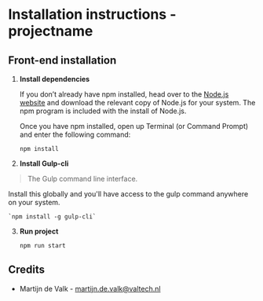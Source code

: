 # Installation instructions - projectname #


## Front-end installation ##

1. **Install dependencies**

	If you don’t already have npm installed, head over to the [Node.js website](https://nodejs.org/en/) and download the relevant copy of Node.js for your system. The npm program is included with the install of Node.js.

	Once you have npm installed, open up Terminal (or Command Prompt) and enter the following command:

    `npm install`		

2. **Install Gulp-cli**

> The Gulp command line interface.

Install this globally and you'll have access to the gulp command anywhere on your system.

	`npm install -g gulp-cli`

3. **Run project**

	`npm run start`

## Credits ##

- Martijn de Valk - [martijn.de.valk@valtech.nl](martijn.de.valk@valtech.nl)
